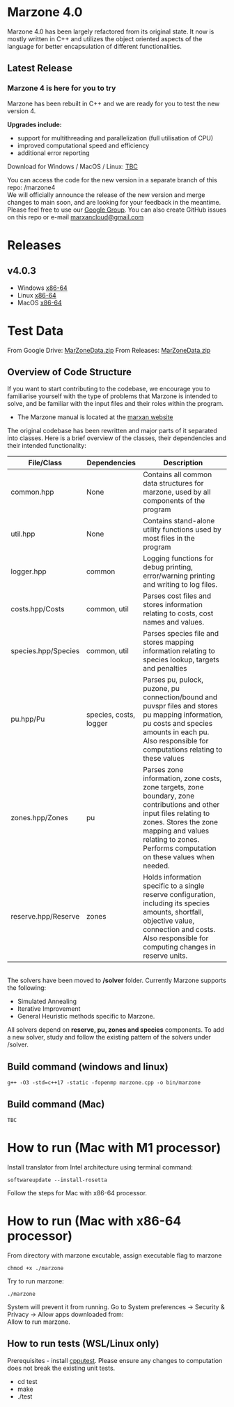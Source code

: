 # Marzone 4.0
Marzone 4.0 has been largely refactored from its original state. It now is mostly written in C++ and utilizes the object oriented aspects of the language for better encapsulation of different functionalities. 

## Latest Release
### **Marzone 4 is here for you to try**
 
Marzone has been rebuilt in C++ and we are ready for you to test the new version 4.  
 
**Upgrades include:**  
- support for multithreading and parallelization (full utilisation of CPU)  
- improved computational speed and efficiency  
- additional error reporting  
 
Download for Windows / MacOS / Linux: [TBC]()  

You can access the code for the new version in a separate branch of this repo: /marzone4  
We will officially announce the release of the new version and merge changes to main soon, and are looking for your feedback in the meantime.  
Please feel free to use our [Google Group](https://groups.google.com/g/marxan). You can also create GitHub issues on this repo or e-mail marxancloud@gmail.com  

# Releases
## v4.0.3
- Windows [x86-64](https://github.com/Marxan-source-code/marzone/releases/download/v.4.0.3/marzone4.0.3Windows.zip)
- Linux [x86-64](https://github.com/Marxan-source-code/marzone/releases/download/v.4.0.3/marzone4.0.3Linux.zip)
- MacOS [x86-64](https://github.com/Marxan-source-code/marzone/releases/download/v.4.0.3/Marzone-4.0.3-macOS.zip)

# Test Data
From Google Drive: [MarZoneData.zip](https://drive.google.com/file/d/1ljsJxZ5d9VW6G07zveg1tfW23MapLXez/view?usp=sharing)
From Releases: [MarZoneData.zip](https://github.com/Marxan-source-code/marzone/releases/download/v.4.0.3/MarZoneData.zip)

## Overview of Code Structure
If you want to start contributing to the codebase, we encourage you to familiarise yourself with the type of problems that Marzone is intended to solve, and be familiar with the input files and their roles within the program. 
- The Marzone manual is located at the [marxan website](https://marxansolutions.org/)

The original codebase has been rewritten and major parts of it separated into classes. Here is a brief overview of the classes, their dependencies and their intended functionality:

| File/Class      | Dependencies | Description |
|-----------------|--------------|-------------|
| common.hpp      | None      | Contains all common data structures for marzone, used by all components of the program |
| util.hpp        | None      | Contains stand-alone utility functions used by most files in the program |
| logger.hpp      | common    | Logging functions for debug printing, error/warning printing and writing to log files. |
| costs.hpp/Costs | common, util     | Parses cost files and stores information relating to costs, cost names and values. |
| species.hpp/Species         | common, util     | Parses species file and stores mapping information relating to species lookup, targets and penalties |
| pu.hpp/Pu | species, costs, logger| Parses pu, pulock, puzone, pu connection/bound and puvspr files and stores pu mapping information, pu costs and species amounts in each pu. Also responsible for computations relating to these values |
| zones.hpp/Zones | pu | Parses zone information, zone costs, zone targets, zone boundary, zone contributions and other input files relating to zones. Stores the zone mapping and values relating to zones. Performs computation on these values when needed.|
| reserve.hpp/Reserve | zones | Holds information specific to a single reserve configuration, including its species amounts, shortfall, objective value, connection and costs. Also responsible for computing changes in reserve units.|



\
The solvers have been moved to **/solver** folder. Currently Marzone supports the following:
- Simulated Annealing 
- Iterative Improvement
- General Heuristic methods specific to Marzone.

All solvers depend on **reserve, pu, zones and species** components. To add a new solver, study and follow the existing pattern of the solvers under /solver. 


## Build command (windows and linux)
```
g++ -O3 -std=c++17 -static -fopenmp marzone.cpp -o bin/marzone
```

## Build command (Mac)
```
TBC
```

# How to run (Mac with M1 processor)
Install translator from Intel architecture using terminal command:
```
softwareupdate --install-rosetta
```
Follow the steps for Mac with x86-64 processor.
# How to run (Mac with x86-64 processor)
From directory with marzone excutable, assign executable flag to marzone
```
chmod +x ./marzone
```
Try to run marzone:
```
./marzone
```
System will prevent it from running. 
Go to System preferences -> Security & Privacy -> Allow apps downloaded from:  
Allow to run marzone.

## How to run tests (WSL/Linux only)
Prerequisites - install [cpputest](https://cpputest.github.io/manual.html). 
Please ensure any changes to computation does not break the existing unit tests. 

- cd test
- make
- ./test
